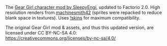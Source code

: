 The [Gear Girl character mod by SleepyEngi](https://mods.factorio.com/mod/GirlCharacter), updated to Factorio 2.0. High resolution renders from [machinesmith42](https://github.com/machinesmith42/GirlCharacter_1.0.6) (sprites were repacked to reduce blank space in textures). Uses [!skins](https://mods.factorio.com/mod/skins-factored) for maximum compatibility.

The original Gear Girl mod & assets, and thus this updated version, are licensed under CC BY-NC-SA 4.0: https://creativecommons.org/licenses/by-nc-sa/4.0/
